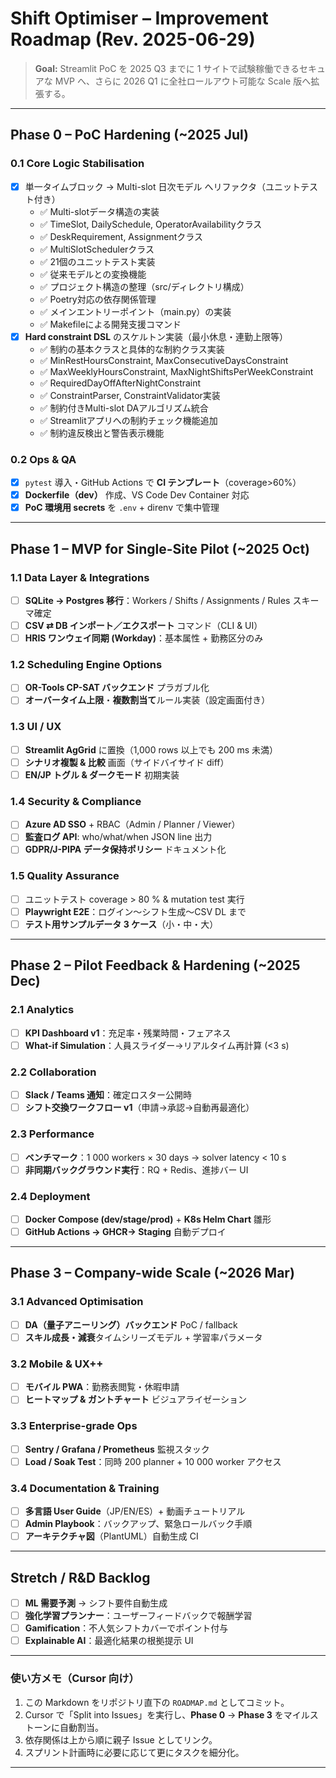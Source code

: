 # Shift Optimiser – Improvement Roadmap (Rev. 2025-06-29)

> **Goal:** Streamlit PoC を 2025 Q3 までに 1 サイトで試験稼働できるセキュアな MVP へ、さらに 2026 Q1 に全社ロールアウト可能な Scale 版へ拡張する。

---

## Phase 0 – PoC Hardening (~2025 Jul)
### 0.1 Core Logic Stabilisation
- [x] 単一タイムブロック → Multi-slot 日次モデル へリファクタ（ユニットテスト付き）
  - ✅ Multi-slotデータ構造の実装
  - ✅ TimeSlot, DailySchedule, OperatorAvailabilityクラス
  - ✅ DeskRequirement, Assignmentクラス
  - ✅ MultiSlotSchedulerクラス
  - ✅ 21個のユニットテスト実装
  - ✅ 従来モデルとの変換機能
  - ✅ プロジェクト構造の整理（src/ディレクトリ構成）
  - ✅ Poetry対応の依存関係管理
  - ✅ メインエントリーポイント（main.py）の実装
  - ✅ Makefileによる開発支援コマンド
- [x] **Hard constraint DSL** のスケルトン実装（最小休息・連勤上限等）
  - ✅ 制約の基本クラスと具体的な制約クラス実装
  - ✅ MinRestHoursConstraint, MaxConsecutiveDaysConstraint
  - ✅ MaxWeeklyHoursConstraint, MaxNightShiftsPerWeekConstraint
  - ✅ RequiredDayOffAfterNightConstraint
  - ✅ ConstraintParser, ConstraintValidator実装
  - ✅ 制約付きMulti-slot DAアルゴリズム統合
  - ✅ Streamlitアプリへの制約チェック機能追加
  - ✅ 制約違反検出と警告表示機能

### 0.2 Ops & QA
- [x] `pytest` 導入・GitHub Actions で **CI テンプレート**（coverage>60%）
- [x] **Dockerfile（dev）** 作成、VS Code Dev Container 対応  
- [x] **PoC 環境用 secrets** を `.env` + direnv で集中管理

---

## Phase 1 – MVP for Single-Site Pilot (~2025 Oct)
### 1.1 Data Layer & Integrations
- [ ] **SQLite → Postgres 移行**：Workers / Shifts / Assignments / Rules スキーマ確定
- [ ] **CSV ⇄ DB インポート／エクスポート** コマンド（CLI & UI）
- [ ] **HRIS ワンウェイ同期 (Workday)**：基本属性 + 勤務区分のみ

### 1.2 Scheduling Engine Options
- [ ] **OR-Tools CP-SAT バックエンド** プラガブル化
- [ ] **オーバータイム上限**・**複数割当て**ルール実装（設定画面付き）

### 1.3 UI / UX
- [ ] **Streamlit AgGrid** に置換（1,000 rows 以上でも 200 ms 未満）
- [ ] **シナリオ複製 & 比較** 画面（サイドバイサイド diff）
- [ ] **EN/JP トグル & ダークモード** 初期実装

### 1.4 Security & Compliance
- [ ] **Azure AD SSO** + RBAC（Admin / Planner / Viewer）
- [ ] **監査ログ API**: who/what/when JSON line 出力
- [ ] **GDPR/J-PIPA データ保持ポリシー** ドキュメント化

### 1.5 Quality Assurance
- [ ] ユニットテスト coverage > 80 % & mutation test 実行
- [ ] **Playwright E2E**：ログイン〜シフト生成〜CSV DL まで
- [ ] **テスト用サンプルデータ 3 ケース**（小・中・大）

---

## Phase 2 – Pilot Feedback & Hardening (~2025 Dec)
### 2.1 Analytics
- [ ] **KPI Dashboard v1**：充足率・残業時間・フェアネス
- [ ] **What-if Simulation**：人員スライダー→リアルタイム再計算 (<3 s)

### 2.2 Collaboration
- [ ] **Slack / Teams 通知**：確定ロスター公開時
- [ ] **シフト交換ワークフロー v1**（申請→承認→自動再最適化）

### 2.3 Performance
- [ ] **ベンチマーク**：1 000 workers × 30 days → solver latency < 10 s
- [ ] **非同期バックグラウンド実行**：RQ + Redis、進捗バー UI

### 2.4 Deployment
- [ ] **Docker Compose (dev/stage/prod)** + **K8s Helm Chart** 雛形
- [ ] **GitHub Actions → GHCR→ Staging** 自動デプロイ

---

## Phase 3 – Company-wide Scale (~2026 Mar)
### 3.1 Advanced Optimisation
- [ ] **DA（量子アニーリング）バックエンド** PoC / fallback
- [ ] **スキル成長・減衰**タイムシリーズモデル + 学習率パラメータ

### 3.2 Mobile & UX++
- [ ] **モバイル PWA**：勤務表閲覧・休暇申請
- [ ] **ヒートマップ & ガントチャート** ビジュアライゼーション

### 3.3 Enterprise-grade Ops
- [ ] **Sentry / Grafana / Prometheus** 監視スタック
- [ ] **Load / Soak Test**：同時 200 planner + 10 000 worker アクセス

### 3.4 Documentation & Training
- [ ] **多言語 User Guide**（JP/EN/ES）+ 動画チュートリアル
- [ ] **Admin Playbook**：バックアップ、緊急ロールバック手順
- [ ] **アーキテクチャ図**（PlantUML）自動生成 CI

---

## Stretch / R&D Backlog
- [ ] **ML 需要予測** → シフト要件自動生成
- [ ] **強化学習プランナー**：ユーザーフィードバックで報酬学習
- [ ] **Gamification**：不人気シフトカバーでポイント付与
- [ ] **Explainable AI**：最適化結果の根拠提示 UI

---

### 使い方メモ（Cursor 向け）
1. この Markdown をリポジトリ直下の `ROADMAP.md` としてコミット。  
2. Cursor で「Split into Issues」を実行し、**Phase 0** → **Phase 3** をマイルストーンに自動割当。  
3. 依存関係は上から順に親子 Issue としてリンク。  
4. スプリント計画時に必要に応じて更にタスクを細分化。  

---
